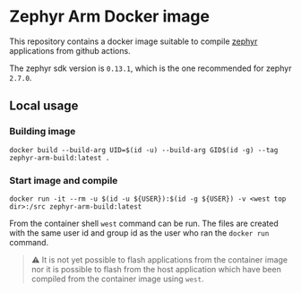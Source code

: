 # Zephyr Arm Docker image

This repository contains a docker image suitable to compile [zephyr](https://zephyrproject.org/) applications from github actions.

The zephyr sdk version is `0.13.1`, which is the one recommended for zephyr `2.7.0`.

## Local usage

### Building image
```
docker build --build-arg UID=$(id -u) --build-arg GID$(id -g) --tag zephyr-arm-build:latest .
```

### Start image and compile
```
docker run -it --rm -u $(id -u ${USER}):$(id -g ${USER}) -v <west top dir>:/src zephyr-arm-build:latest
```
From the container shell `west` command can be run. The files are created with the same user id and group id as the user who ran the `docker run` command.

> :warning: It is not yet possible to flash applications from the container image nor it is possible to flash from the host application which have been compiled from the container image using `west`.
